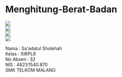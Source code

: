 # Menghitung-Berat-Badan

![](https://drive.google.com/uc?export=view&id=0B7B9myqe35ONOE1Ra1prN18wbkE) <br>
![](https://drive.google.com/uc?export=view&id=0B7B9myqe35ONYUJoQjJlMlZiaGc) <br>
![](https://drive.google.com/uc?export=view&?id=0B7B9myqe35ONcEFSelVuM25xYzA) <br> 
![](https://drive.google.com/uc?export=view&id=0B7B9myqe35ONcmRBTUJMX00taVE) <br>

Nama : Sa'adatul Sholehah <br>
Kelas : XIRPL6 <br>
No Absen : 32 <br>
NIS : 4821/1540.870 <br>
SMK TELKOM MALANG
